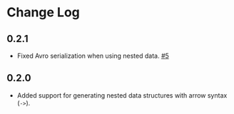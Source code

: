 # Change Log

## 0.2.1

- Fixed Avro serialization when using nested data. [#5](https://github.com/MichaelDrogalis/voluble/issues/5)

## 0.2.0

- Added support for generating nested data structures with arrow syntax (`->`).
